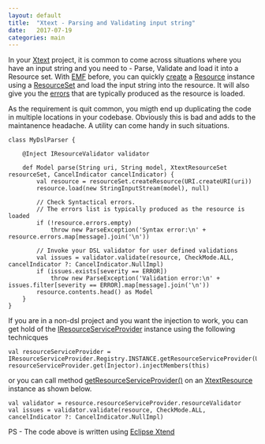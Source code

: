 ```yaml
---
layout: default
title:  "Xtext - Parsing and Validating input string"
date:   2017-07-19
categories: main
---
```


In your [Xtext](https://eclipse.org/Xtext/) project, it is common to come across situations where you have an input string and you need to - Parse, Validate and load it into a Resource set. With [EMF](https://www.eclipse.org/modeling/emf/) before, you can quickly [create](http://download.eclipse.org/modeling/emf/emf/javadoc/2.9.0/org/eclipse/emf/ecore/resource/ResourceSet.html#createResource(org.eclipse.emf.common.util.URI)) a [Resource](http://download.eclipse.org/modeling/emf/emf/javadoc/2.9.0/org/eclipse/emf/ecore/resource/Resource.html) instance using a [ResourceSet](http://download.eclipse.org/modeling/emf/emf/javadoc/2.9.0/org/eclipse/emf/ecore/resource/ResourceSet.html) and load the input string   into the resource. It will also give you the [errors](http://download.eclipse.org/modeling/emf/emf/javadoc/2.9.0/org/eclipse/emf/ecore/resource/Resource.html#getErrors()) that are typically produced as the resource is loaded. 

As the requirement is quit common, you migth end up duplicating the code in multiple locations in your codebase. Obviously this is bad and adds to the maintanence headache. A utility can come handy in such situations.

```
class MyDslParser {  

	@Inject IResourceValidator validator

	def Model parse(String uri, String model, XtextResourceSet resourceSet, CancelIndicator cancelIndicator) {
		val resource = resourceSet.createResource(URI.createURI(uri))
		resource.load(new StringInputStream(model), null)
		
		// Check Syntactical errors. 
		// The errors list is typically produced as the resource is loaded
		if (!resource.errors.empty)
			throw new ParseException('Syntax error:\n' + resource.errors.map[message].join('\n'))
		
		// Invoke your DSL validator for user defined validations
		val issues = validator.validate(resource, CheckMode.ALL, cancelIndicator ?: CancelIndicator.NullImpl)
		if (issues.exists[severity == ERROR])
			throw new ParseException('Validation error:\n' + issues.filter[severity == ERROR].map[message].join('\n'))
		resource.contents.head() as Model
	}
}
```

If you are in a non-dsl project and you want the injection to work, you can get hold of the [IResourceServiceProvider](http://download.eclipse.org/modeling/tmf/xtext/javadoc/2.3/org/eclipse/xtext/resource/IResourceServiceProvider.html) instance using the following technicques

```
val resourceServiceProvider = IResourceServiceProvider.Registry.INSTANCE.getResourceServiceProvider(URI.createURI("dummy.mydsl"))
resourceServiceProvider.get(Injector).injectMembers(this)
```

or you can call method [getResourceServiceProvider()](http://download.eclipse.org/modeling/tmf/xtext/javadoc/2.3/org/eclipse/xtext/resource/XtextResource.html#getResourceServiceProvider()) on an [XtextResource](http://download.eclipse.org/modeling/tmf/xtext/javadoc/2.3/org/eclipse/xtext/resource/XtextResource.html) instance as shown below.

```
val validator = resource.resourceServiceProvider.resourceValidator
val issues = validator.validate(resource, CheckMode.ALL, cancelIndicator ?: CancelIndicator.NullImpl)
```

PS - The code above is written using [Eclipse Xtend](https://www.eclipse.org/xtend/)

